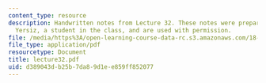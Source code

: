 ```yaml
---
content_type: resource
description: Handwritten notes from Lecture 32. These notes were prepared by Melike
  Yersiz, a student in the class, and are used with permission.
file: /media/https%3A/open-learning-course-data-rc.s3.amazonaws.com/18-075-advanced-calculus-for-engineers-fall-2004/d389043db25b7da89d1ee859ff852077_lecture32.pdf
file_type: application/pdf
resourcetype: Document
title: lecture32.pdf
uid: d389043d-b25b-7da8-9d1e-e859ff852077
---
```

